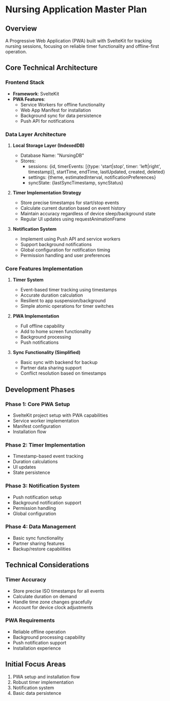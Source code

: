 # Nursing Application Master Plan

## Overview
A Progressive Web Application (PWA) built with SvelteKit for tracking nursing sessions, focusing on reliable timer functionality and offline-first operation.

## Core Technical Architecture

### Frontend Stack
- **Framework**: SvelteKit
- **PWA Features**: 
  - Service Workers for offline functionality
  - Web App Manifest for installation
  - Background sync for data persistence
  - Push API for notifications

### Data Layer Architecture
1. **Local Storage Layer (IndexedDB)**
   - Database Name: "NursingDB"
   - Stores:
     - sessions: {id, timerEvents: [{type: 'start|stop', timer: 'left|right', timestamp}], startTime, endTime, lastUpdated, created, deleted}
     - settings: {theme, estimatedInterval, notificationPreferences}
     - syncState: {lastSyncTimestamp, syncStatus}

2. **Timer Implementation Strategy**
   - Store precise timestamps for start/stop events
   - Calculate current duration based on event history
   - Maintain accuracy regardless of device sleep/background state
   - Regular UI updates using requestAnimationFrame

3. **Notification System**
   - Implement using Push API and service workers
   - Support background notifications
   - Global configuration for notification timing
   - Permission handling and user preferences

### Core Features Implementation

1. **Timer System**
   - Event-based timer tracking using timestamps
   - Accurate duration calculation
   - Resilient to app suspension/background
   - Simple atomic operations for timer switches

2. **PWA Implementation**
   - Full offline capability
   - Add to home screen functionality
   - Background processing
   - Push notifications

3. **Sync Functionality (Simplified)**
   - Basic sync with backend for backup
   - Partner data sharing support
   - Conflict resolution based on timestamps

## Development Phases

### Phase 1: Core PWA Setup
- SvelteKit project setup with PWA capabilities
- Service worker implementation
- Manifest configuration
- Installation flow

### Phase 2: Timer Implementation
- Timestamp-based event tracking
- Duration calculations
- UI updates
- State persistence

### Phase 3: Notification System
- Push notification setup
- Background notification support
- Permission handling
- Global configuration

### Phase 4: Data Management
- Basic sync functionality
- Partner sharing features
- Backup/restore capabilities

## Technical Considerations

### Timer Accuracy
- Store precise ISO timestamps for all events
- Calculate duration on demand
- Handle time zone changes gracefully
- Account for device clock adjustments

### PWA Requirements
- Reliable offline operation
- Background processing capability
- Push notification support
- Installation experience

## Initial Focus Areas
1. PWA setup and installation flow
2. Robust timer implementation
3. Notification system
4. Basic data persistence